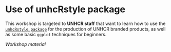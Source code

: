 
<!-- README.md is generated from README.Rmd. Please edit that file -->

# Use of unhcRstyle package

<!-- badges: start -->
<!-- badges: end -->

This workshop is targeted to **UNHCR staff** that want to learn how to
use the [`unhcRstyle package`](https://github.com/UNHCR-WEB/unhcRstyle)
for the production of UNHCR branded products, as well as some basic
`ggplot` techniques for beginners.

*Workshop material*
